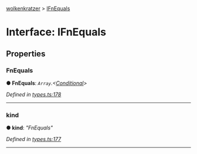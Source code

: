 [wolkenkratzer](../README.md) > [IFnEquals](../interfaces/ifnequals.md)



# Interface: IFnEquals


## Properties
<a id="fnequals"></a>

###  FnEquals

**●  FnEquals**:  *`Array`.<[Conditional](../#conditional)>* 

*Defined in [types.ts:178](https://github.com/arminhammer/wolkenkratzer/blob/2f7be77/src/types.ts#L178)*





___

<a id="kind"></a>

###  kind

**●  kind**:  *"FnEquals"* 

*Defined in [types.ts:177](https://github.com/arminhammer/wolkenkratzer/blob/2f7be77/src/types.ts#L177)*





___


